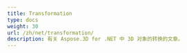 ```yaml
---
title: Transformation
type: docs
weight: 30
url: /zh/net/transformation/
description: 有关 Aspose.3D for .NET 中 3D 对象的转换的文章。
---
```

